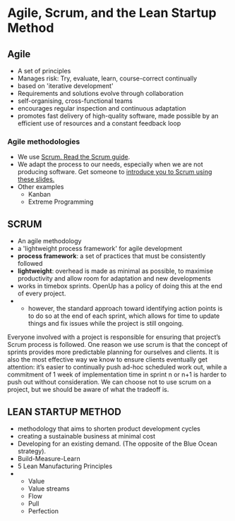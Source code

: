 # Agile, Scrum, and the Lean Startup Method

## Agile

* A set of principles
* Manages risk: Try, evaluate, learn, course-correct continually
* based on 'iterative development'
* Requirements and solutions evolve through collaboration
* self-organising, cross-functional teams
* encourages regular inspection and continuous adaptation
* promotes fast delivery of high-quality software, made possible by an efficient use of resources and a constant feedback loop

### Agile methodologies

* We use [Scrum. Read the Scrum guide](http://www.scrumguides.org/docs/scrumguide/v2017/2017-Scrum-Guide-US.pdf#zoom=100). 
* We adapt the process to our needs, especially when we are not producing software. Get someone to [introduce you to Scrum using these slides.](https://www.slideshare.net/arriellemali/scrum-101-introduction-to-scrum) 
* Other examples
  * Kanban
  * Extreme Programming



## SCRUM

* An agile methodology
* a 'lightweight process framework' for agile development
* **process framework**: a set of practices that must be consistently followed
* **lightweight**: overhead is made as minimal as possible, to maximise productivity and allow room for adaptation and new developments
* works in timebox sprints. OpenUp has a policy of doing this at the end of every project.
* * however, the standard approach toward identifying action points is to do so at the end of each sprint, which allows for time to update things and fix issues while the project is still ongoing. 

Everyone involved with a project is responsible for ensuring that project’s Scrum process is followed. One reason we use scrum is that the concept of sprints provides more predictable planning for ourselves and clients. It is also the most effective way we know to ensure clients eventually get attention: it’s easier to continually push ad-hoc scheduled work out, while a commitment of 1 week of implementation time in sprint n or n+1 is harder to push out without consideration. We can choose not to use scrum on a project, but we should be aware of what the tradeoff is.



## LEAN STARTUP METHOD

* methodology that aims to shorten product development cycles 
* creating a sustainable business at minimal cost
* Developing for an existing demand. \(The opposite of the Blue Ocean strategy\). 
* Build-Measure-Learn
* 5 Lean Manufacturing Principles
* * Value
  * Value streams
  * Flow
  * Pull 
  * Perfection





